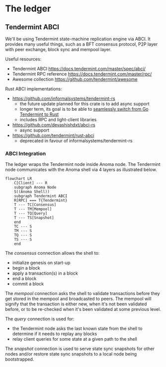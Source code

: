 # The ledger

## Tendermint ABCI

We'll be using Tendermint state-machine replication engine via ABCI. It provides many useful things, such as a BFT consensus protocol, P2P layer with peer exchange, block sync and mempool layer.

Useful resources:
- Tendermint ABCI <https://docs.tendermint.com/master/spec/abci/>
- Tendermint RPC reference <https://docs.tendermint.com/master/rpc/>
- Awesome collection <https://github.com/tendermint/awesome>

Rust ABCI implementations:
- <https://github.com/informalsystems/tendermint-rs>
  - the future update planned for this crate is to add async support
  - longer term, its goal is to be able to [seamlessly switch from Go Tendermint to Rust](https://github.com/informalsystems/tendermint-rs/issues/29#issuecomment-672444401)
  - includes RPC and light-client libraries
- <https://github.com/devashishdxt/abci-rs>
  - async support
- <https://github.com/tendermint/rust-abci>
  - deprecated in favour of informalsystems/tendermint-rs

### ABCI Integration

The ledger wraps the Tendermint node inside Anoma node. The Tendermint node communicates with the Anoma shell via 4 layers as illustrated below.

```mermaid
flowchart LR
    C[Client] --- R
    subgraph Anoma Node
    S((Anoma Shell))
    subgraph Tendermint ABCI
    R[RPC] === T{Tendermint}
    T --- TC[Consensus]
    T --- TM[Mempool]
    T --- TQ[Query]
    T --- TS[Snapshot]
    end
    TC --- S
    TM --- S
    TQ --- S
    TS --- S
    end
```

The *consensus* connection allows the shell to:
- initialize genesis on start-up
- begin a block
- apply a transaction(s) in a block
- end a block
- commit a block

The *mempool* connection asks the shell to validate transactions before they get stored in the mempool and broadcasted to peers. The mempool will signify that the transaction is either new, when it's not been validated before, or to be re-checked when it's been validated at some previous level.

The *query* connection is used for:
- the Tendermint node asks the last known state from the shell to determine if it needs to replay any blocks
- relay client queries for some state at a given path to the shell

The *snapshot* connection is used to serve state sync snapshots for other nodes and/or restore state sync snapshots to a local node being bootstrapped.
